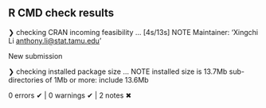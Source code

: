 ## R CMD check results

❯ checking CRAN incoming feasibility ... [4s/13s] NOTE
  Maintainer: ‘Xingchi Li <anthony.li@stat.tamu.edu>’
  
  New submission

❯ checking installed package size ... NOTE
    installed size is 13.7Mb
    sub-directories of 1Mb or more:
      include  13.6Mb

0 errors ✔ | 0 warnings ✔ | 2 notes ✖
